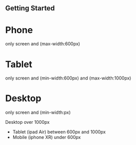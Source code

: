 

## Getting Started


# Phone
only screen and (max-width:600px)

# Tablet
only screen and (min-width:600px) and (max-width:1000px)

# Desktop
only screen and (min-width:px)

Desktop over 1000px
- Tablet (ipad Air) between 600px and 1000px
- Mobile (iphone XR) under 600px

